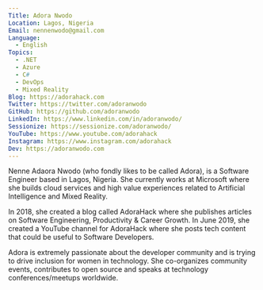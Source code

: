 ```yaml
---
Title: Adora Nwodo
Location: Lagos, Nigeria
Email: nennenwodo@gmail.com
Language:
  - English
Topics:
  - .NET
  - Azure
  - C#
  - DevOps
  - Mixed Reality
Blog: https://adorahack.com
Twitter: https://twitter.com/adoranwodo
GitHub: https://github.com/adoranwodo
LinkedIn: https://www.linkedin.com/in/adoranwodo/
Sessionize: https://sessionize.com/adoranwodo/
YouTube: https://www.youtube.com/adorahack
Instagram: https://www.instagram.com/adorahack
Dev: https://adoranwodo.com
---
```

Nenne Adaora Nwodo (who fondly likes to be called Adora), is a Software Engineer based in Lagos, Nigeria. She currently works at Microsoft where she builds cloud services and high value experiences related to Artificial Intelligence and Mixed Reality. 

In 2018, she created a blog called AdoraHack where she publishes articles on Software Engineering, Productivity & Career Growth. In June 2019, she created a YouTube channel for AdoraHack where she posts tech content that could be useful to Software Developers.

Adora is extremely passionate about the developer community and is trying to drive inclusion for women in technology. She co-organizes community events, contributes to open source and speaks at technology conferences/meetups worldwide. 
